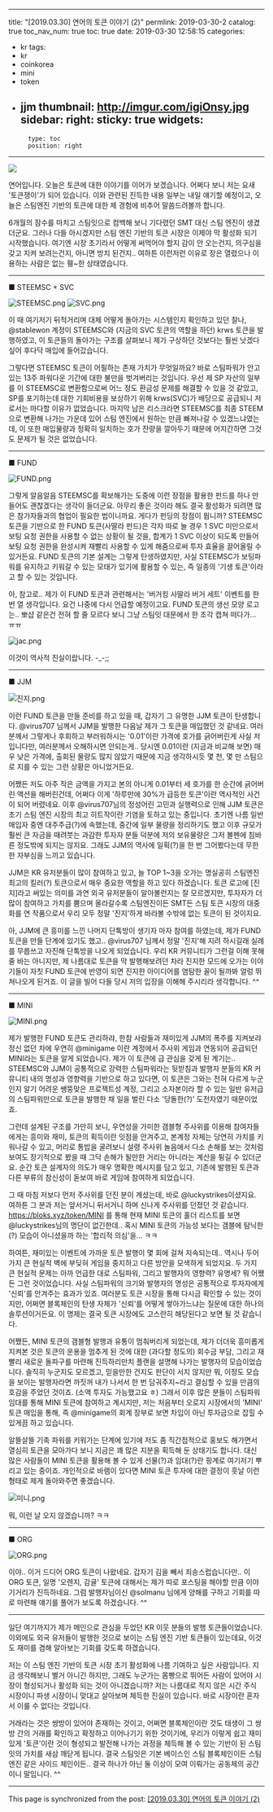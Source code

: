
---
title: "[2019.03.30] 연어의 토큰 이야기 (2)"
permlink: 2019-03-30-2
catalog: true
toc_nav_num: true
toc: true
date: 2019-03-30 12:58:15
categories:
- kr
tags:
- kr
- coinkorea
- mini
- token
- jjm
thumbnail: http://imgur.com/igiOnsy.jpg
sidebar:
    right:
        sticky: true
widgets:
    -
        type: toc
        position: right
---


![](http://imgur.com/igiOnsy.jpg)

연어입니다. 오늘은 토큰에 대한 이야기를 이어가 보겠습니다. 어쩌다 보니 저는 요새 '토큰쟁이'가 되어 있습니다. 이와 관련된 진득한 내용 일부는 내일 얘기할 예정이고, 오늘은 스팀엔진 기반의 토큰에 대한 제 경험에 비추어 말씀드려볼까 합니다.

6개월의 잠수를 마치고 스팀잇으로 컴백해 보니 기다렸던 SMT 대신 스팀 엔진이 생겼더군요. 그러나 다들 아시겠지만 스팀 엔진 기반의 토큰 시장은 이제야 막 활성화 되기 시작했습니다. 여기엔 시장 초기라서 어떻게 써먹어야 할지 감이 안 오는건지, 의구심을 갖고 지켜 보려는건지, 아니면 방치 된건지.. 여하튼 이런저런 이유로 장은 열렸으나 이용하는 사람은 없는 휑~한 상태였습니다.

---

■  STEEMSC + SVC

![STEEMSC.png](https://ipfs.busy.org/ipfs/QmTfk5ZWXreJqT1squcd4dpeqgGix3dwFJannzHGyC15ue)
![SVC.png](https://ipfs.busy.org/ipfs/QmbGv7jThqwCAtu1PVhD7zdDBkbgE1Aa4kgZL7xQnwJTgJ)

이 때 여기저기 뒤적거리며 대체 어떻게 돌아가는 시스템인지 확인하고 있던 찰나, @stablewon 계정이 STEEMSC와 (지금의 SVC 토큰의 역할을 하던) krws 토큰을 발행하였고, 이 토큰들의 돌아가는 구조를 살펴보니 제가 구상하던 것보다는 훨씬 낫겠다 싶어 후다닥 매입에 들어갔습니다. 

그렇다면 STEEMSC 토큰이 어필하는 존재 가치가 무엇일까요? 바로 스팀파워가 안고 있는 13주 파워다운 기간에 대한 불만을 벗겨버리는 것입니다. 우선 제 SP 자산의 일부를 이 STEEMSC로 변환함으로써 어느 정도 환금성 문제를 해결할 수 있을 것 같았고, SP를 포기하는데 대한 기회비용을 보상하기 위해 krws(SVC)가 배당으로 공급되니 저로서는 마다할 이유가 없었습니다. 마지막 남은 리스크라면 STEEMSC를 최종 STEEM으로 변환해 나가는 가운데 있어 스팀 엔진에서 원하는 만큼 빠져나갈 수 있겠느냐였는데, 이 또한 매입물량과 정확히 일치하는 호가 잔량을 깔아두기 때문에 어지간하면 그것도 문제가 될 것은 없었습니다.

---

■  FUND

![FUND.png](https://ipfs.busy.org/ipfs/Qme8wwa3iDrSL9ShTXXPM1c3gY7RKfWJBQ2ADbahJywfNG)

그렇게 알음알음 STEEMSC를 확보해가는 도중에 이런 장점을 활용한 펀드를 하나 만들어도 괜찮겠다는 생각이 들더군요. 아무리 좋은 것이라 해도 결국 활성화가 되려면 많은 참가자들과의 협업이 필요한 법이니까요. 게다가 펀딩의 장점이 뭡니까? STEEMSC 토큰을 기반으로 한 FUND 토큰(사딸라 펀드)은 각자 따로 놀 경우 1 SVC 미만으로서 보팅 요청 권한을 사용할 수 없는 상황이 될 것을, 합계가 1 SVC 이상이 되도록 만들어 보팅 요청 권한을 완성시켜 재빨리 사용할 수 있게 해줌으로써 투자 효율을 끌어올릴 수 있거든요. FUND 토큰의 기본 설계는 그렇게 탄생하였지만, 사실 STEEMSC가 보팅파워를 유지하고 키워갈 수 있는 모태가 있기에 활용할 수 있는, 즉 일종의 '기생 토큰'이라고 할 수 있는 것입니다.

아, 참고로.. 제가 이 FUND 토큰과 관련해서는 '버거킹 사딸라 버거 세트' 이벤트를 한 번 열 생각입니다. 요건 나중에 다시 언급할 예정이고요. FUND 토큰의 생선 모양 로고는.. 뽀샵 같은건 전혀 할 줄 모르다 보니 그냥 스팀잇 대문에서 한 조각 캡쳐 떠다가... ㅠㅠ

![jac.png](https://ipfs.busy.org/ipfs/QmavYZkqaFYf8Uq6hbeZfhkFMWUBBcnVBNH4roUDpsHU2Q)

이것이 역사적 진실이랍니다. -_-;;

---

■  JJM

![진지.png](https://ipfs.busy.org/ipfs/QmVYZbuem2wecXkhybSSKb5qb3BfFXsr7beZCJ1Ma5ke7R)

이런 FUND 토큰을 만들 준비를 하고 있을 때, 갑자기 그 유명한 JJM 토큰이 탄생합니다. @virus707 님께서 JJM을 발행한 다음날 제가 그 토큰을 매입했던 것 같네요. 여러분께서 그렇게나 후회하고 부러워하시는 '0.01'이란 가격에 호가를 긁어버린게 사실 저입니다만, 여러분께서 오해하시면 안되는게.. 당시엔 0.01이란 (지금과 비교해 보면) 매우 낮은 가격에, 출회된 물량도 많지 않았기 때문에 지금 생각하시듯 몇 천, 몇 만 스팀으로 지를 수 있는 그런 상황은 아니었거든요. 

어쨌든 저도 아주 작은 금액을 가지고 본의 아니게 0.01부터 세 호가를 한 순간에 긁어버린 액션을 해버린건데, 어쩌다 이게 '하루만에 30%가 급등한 토큰'이란 역사적인 사건이 되어 버렸네요. 이후 @virus707님의 정성어린 고민과 실행력으로 인해 JJM 토큰은 초기 스팀 엔진 시장의 최고 히트작이란 기염을 토하고 있는 중입니다. 초기엔 나름 일반 매입자 중엔 대주주급(?)에 속했는데, 중간에 일부 물량을 정리하기도 했고 이후 규모가 훨씬 큰 자금을 때려붓는 과감한 투자자 분들 덕분에 저의 보유물량은 그저 볼펜에 침바른 정도밖에 되지는 않지요. 그래도 JJM의 역사에 일획(?)을 한 번 그어봤다는데 무한한 자부심을 느끼고 있습니다.

JJM은 KR 유저분들이 많이 참여하고 있고, 늘 TOP 1~3을 오가는 명실공히 스팀엔진 최고의 킬러(?) 토큰으로서 매우 중요한 역할을 하고 있다 하겠습니다. 토큰 로고에 [진지]라고 써있는 의미를 과연 외국 유저분들이 알아볼런지는 잘 모르겠지만, 투자자가 더 많이 참여하고 가치를 뿜으며 올라갈수록 스팀엔진이든 SMT든 스팀 토큰 시장의 대중화를 연 작품으로서 우리 모두 정말 '진지'하게 바라볼 수밖에 없는 토큰이 된 것이지요. 

아, JJM에 큰 흥미를 느낀 나머지 단톡방이 생기자 마자 참여를 하였는데, 제가 FUND 토큰을 만들 단계에 있기도 했고.. @virus707 님께서 정말 '진지'해 지려 하시길래 실례를 무릅쓰고 자진해 단톡방을 나오게 되었습니다. 우리 KR 커뮤니티가 그런걸 이해 못해줄 바는 아니지만, 제 나름대로 토큰을 막 발행해보려던 차라 진지한 모드에 오가는 이야기들이 자칫 FUND 토큰에 반영이 되면 진지한 아이디어를 염탐한 꼴이 될까봐 얼렁 뛰쳐나오게 된거죠. 이 글을 빌어 다들 당시 저의 입장을 이해해 주시리라 생각합니다. ^^ 

 ---

■  MINI

![MINI.png](https://ipfs.busy.org/ipfs/QmPdmDrKBXp2C1yH8mRUUaEzNTXfgyq9PNsWCviJWJVF9z)


제가 발행한 FUND 토큰도 관리하랴, 한참 사람들과 재미있게 JJM의 폭주를 지켜보랴 정신 없던 차에 우연히 @minigame 이란 계정에서 주사위 게임과 연동되어 공급되던 MINI라는 토큰을 알게 되었습니다. 제가 이 토큰에 급 관심을 갖게 된 계기는.. STEEMSC와 JJM이 공통적으로 강력한 스팀파워라는 뒷받침과 발행자 분들의 KR 커뮤니티 내의 명성과 영향력을 기반으로 하고 있다면, 이 토큰은 그와는 전혀 다르게 누군인지 알기 어려운 쌩뚱맞은 프로젝트성 계정, 그리고 소자본이라 할 수 있는 일반 유저급의 스팀파워만으로 토큰을 발행한 채 일을 벌린 다소 '당돌한(?)' 도전자였기 때문이었죠.

그런데 설계된 구조를 가만히 보니, 우연성을 가미한 갬블형 주사위를 이용해 참여자들에게는 흥미와 재미, 토큰의 획득이란 잇점을 안겨주고, 본계정 자체는 당연히 가치를 키워나갈 수 있고, 머리로 통밥을 굴려보니 설령 주사위 놀음에서 다소 손해를 보는 것처럼 보여도 장기적으로 봤을 때 그닥 손해가 될만한 거리는 아니라는 계산을 튕길 수 있더군요. 순간 토큰 설계자의 의도가 매우 명확한 메시지를 담고 있고, 기존에 발행된 토큰과 다른 부류의 참신성이 돋보여 바로 게임에 참여하게 되었습니다.

그 때 마침 저보다 먼저 주사위를 던진 분이 계셨는데, 바로 @luckystrikes이셨지요. 여하튼 그 분과 저는 앞서거니 뒤서거니 하며 신나게 주사위를 던졌던 것 같습니다. https://bloks.xyz/token/MINI 를 통해 현재 MINI 토큰의 홀더 리스트를 보면 @luckystrikes님의 명단이 없긴한데.. 혹시 MINI 토큰의 가능성 보다는 갬블에 탐닉한(?) 모습이 아니셨을까 하는 '합리적 의심'을... ㅋㅋ

하여튼, 재미있는 이벤트에 가까운 토큰 발행이 몇 회에 걸쳐 지속되는데.. 역시나 두어 가지 큰 현실적 벽에 부딪혀 게임을 중지하고 다른 방안을 모색하게 되었지요. 두 가지 큰 현실적 문제는 아까 언급한 대로 스팀파워, 그리고 발행자의 영향력? 유명세? 뭐 어쨌든 그런 것이었습니다. 사실 스팀파워의 크기와 발행자의 명성은 공통적으로 투자자에게 '신뢰'를 안겨주는 효과가 있죠. 여러분도 토큰 시장을  통해 다시금 확인할 수 있는 것이지만, 어쩌면 블록체인의 탄생 자체가 '신뢰'를 어떻게 쌓아가느냐는 질문에 대한 하나의 솔루션이거든요. 이 명제는 결국 토큰 시장에도 고스란히 해당된다고 보면 될 것 같습니다.

어쨌든, MINI 토큰의 갬블형 발행과 유통이 멈춰버리게 되었는데, 제가 더더욱 흥미롭게 지켜본 것은 토큰의 운용을 멈추게 된 것에 대한 (과다할 정도의) 회수금 부담, 그리고 재빨리 새로운 돌파구를 마련해 진득하리만치 플랜을 설명해 나가는 발행자의 모습이었습니다. 솔직히 누군지도 모르겠고, 믿을만한 건지도 판단이 서지 않지만 뭐, 이정도 모습을 보이는 발행자라면 까짓꺼 내가 나서서 한 번 담궈주지~라고 결심할 수 있을 만큼의 호감을 주었던 것이죠. (소액 투자도 가능했고요 ㅎ) 그래서 이후 많은 분들이 스팀파워 임대를 통해 MINI 토큰에 참여하고 계시지만, 저는 처음부터 오로지 시장에서의 'MINI' 토큰 매입을 통해, 즉 @minigame의 회계 장부로 보면 차입이 아닌 투자금으로 잡힐 수 있게끔 하고 있습니다. 

알뜰살뜰 기축 파워를 키워가는 단계에 있기에 저도 좀 직간접적으로 홍보도 해가면서 열심히 토큰을 모아가다 보니 지금은 꽤 많은 지분을 획득해 둔 상태기도 합니다. 대신 많은 사람들이 MINI 토큰을 활용해 볼 수 있게 선물(?)과 임대(?)란 핑계로 여기저기 뿌리고 있는 중이죠. 개인적으로 바램이 있다면 MINI 토큰 투자에 대한 결정이 훗날 이런 형태로 제게 돌아와주면 좋겠습니다.

![미니.png](https://ipfs.busy.org/ipfs/QmaqUaCFU85U1enJedN6DKzjWqMdWdWWfz9xaK7TJ2xTEX)

뭐, 이런 날 오지 않겠습니까? ㅋㅋ

---

■  ORG

![ORG.png](https://ipfs.busy.org/ipfs/QmdHxYGVXh6L4RtbeshkUzhiDdE4XyduAwZdSTEqAdBton)

이야.. 이거 드디어 ORG 토큰이 나왔네요. 갑자기 김을 빼서 죄송스럽습니다만.. 이 ORG 토큰, 일명 '오렌지, 감귤' 토큰에 대해서는 제가 따로 포스팅을 해야할 만큼 이야기거리가 진득하네요. 그럼 발행자님이신 @solmanu 님에게 양해를 구하고 기회를 따로 마련해 얘기를 풀어가 보도록 하겠습니다. ^^

---

일단 여기까지가 제가 메인으로 관심을 두었던 KR 이웃 분들의 발행 토큰들이었습니다. 이외에도 외국 유저들이 발행한 것으로 보이는 스팀 엔진 기반 토큰들이 있는데요, 이것도 재미를 겸해 알아보는 기회를 갖도록 하겠습니다.

저는 이 스팀 엔진 기반의 토큰 시장 초기 활성화에 나름 기여하고 싶은 사람입니다. 지금 생각해보니 별거 아니긴 하지만, 그래도 누군가는 몸빵으로 뛰어든 사람이 있어야 시장이 형성되거나 활성화 되는 것이 아니겠습니까? 저는 나름대로 적지 않은 시간 주식 시장이니 파생 시장이니 맞대고 살아보며 체득한 진실이 있습니다. 바로 시장이란 혼자서 이룰 수 없다는 것입니다. 

거래라는 것은 쌍방이 있어야 존재하는 것이고, 어쩌면 블록체인이란 것도 태생이 그 쌍방 간의 거래를 확인하고 확정하고 이어나기기 위한 것이기에, 우리가 이렇게 쉽고 재미있게 '토큰'이란 것이 형성되고 발전해 나가는 과정을 체득해 볼 수 있는 기반이 된 스팀잇의 가치를 새삼 깨닫게 됩니다. 결국 스팀잇은 기본 베이스인 스팀 블록체인이든 스팀엔진 같은 사이드 체인이든.. 결국 하나가 아닌 둘 이상이 모여 이뤄가는 공동체의 공간이니 말입니다. ^^



- - -

This page is synchronized from the post: [[2019.03.30] 연어의 토큰 이야기 (2)](https://steemit.com/@jack8831/2019-03-30-2)
